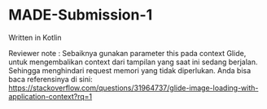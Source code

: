 # MADE-Submission-1
Written in Kotlin

Reviewer note :
Sebaiknya gunakan parameter this pada context Glide, untuk mengembalikan context dari tampilan yang saat ini sedang berjalan. 
Sehingga menghindari request memori yang tidak diperlukan. 
Anda bisa baca referensinya di sini: https://stackoverflow.com/questions/31964737/glide-image-loading-with-application-context?rq=1
